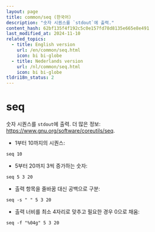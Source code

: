 ```yaml
---
layout: page
title: common/seq (한국어)
description: "숫자 시퀀스를 `stdout`에 출력."
content_hash: 62bf135f4f192c5c0e157fd78d8135e665e8e491
last_modified_at: 2024-11-10
related_topics:
  - title: English version
    url: /en/common/seq.html
    icon: bi bi-globe
  - title: Nederlands version
    url: /nl/common/seq.html
    icon: bi bi-globe
tldri18n_status: 2
---
```

# seq

숫자 시퀀스를 `stdout`에 출력.
더 많은 정보: <https://www.gnu.org/software/coreutils/seq>.

- 1부터 10까지의 시퀀스:

`seq 10`

- 5부터 20까지 3씩 증가하는 숫자:

`seq 5 3 20`

- 출력 항목을 줄바꿈 대신 공백으로 구분:

`seq -s " " 5 3 20`

- 출력 너비를 최소 4자리로 맞추고 필요한 경우 0으로 채움:

`seq -f "%04g" 5 3 20`
